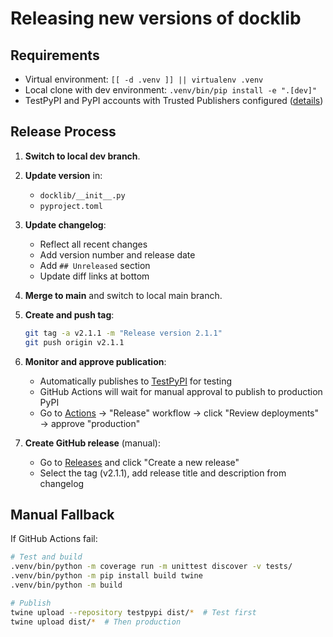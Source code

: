 # Releasing new versions of docklib

## Requirements

- Virtual environment: `[[ -d .venv ]] || virtualenv .venv`
- Local clone with dev environment: `.venv/bin/pip install -e ".[dev]"`
- TestPyPI and PyPI accounts with Trusted Publishers configured ([details](https://docs.pypi.org/trusted-publishers/))

## Release Process

1. **Switch to local dev branch**.

1. **Update version** in:
    - `docklib/__init__.py`
    - `pyproject.toml`

1. **Update changelog**:
    - Reflect all recent changes
    - Add version number and release date
    - Add `## Unreleased` section
    - Update diff links at bottom

1. **Merge to main** and switch to local main branch.

1. **Create and push tag**:

   ```bash
   git tag -a v2.1.1 -m "Release version 2.1.1"
   git push origin v2.1.1
   ```

1. **Monitor and approve publication**:
   - Automatically publishes to [TestPyPI](https://test.pypi.org/project/docklib/) for testing
   - GitHub Actions will wait for manual approval to publish to production PyPI
   - Go to [Actions](https://github.com/homebysix/docklib/actions) → "Release" workflow → click "Review deployments" → approve "production"

1. **Create GitHub release** (manual):
   - Go to [Releases](https://github.com/homebysix/docklib/releases) and click "Create a new release"
   - Select the tag (v2.1.1), add release title and description from changelog

## Manual Fallback

If GitHub Actions fail:

```bash
# Test and build
.venv/bin/python -m coverage run -m unittest discover -v tests/
.venv/bin/python -m pip install build twine
.venv/bin/python -m build

# Publish
twine upload --repository testpypi dist/*  # Test first
twine upload dist/*  # Then production
```
